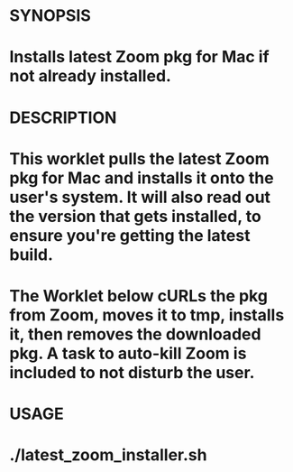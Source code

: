 #  SYNOPSIS
#   Installs latest Zoom pkg for Mac if not already installed.
#
#  DESCRIPTION
#   This worklet pulls the latest Zoom pkg for Mac and installs it onto the user's system. It will also read out the version that gets installed, to ensure you're getting the latest build.
#   The Worklet below cURLs the pkg from Zoom, moves it to tmp, installs it, then removes the downloaded pkg. A task to auto-kill Zoom is included to not disturb the user.
#   
#
#  USAGE
#    ./latest_zoom_installer.sh
